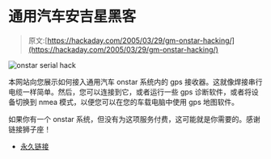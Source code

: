# 通用汽车安吉星黑客

> 原文:[https://hackaday.com/2005/03/29/gm-onstar-hacking/](https://hackaday.com/2005/03/29/gm-onstar-hacking/)

![onstar serial hack](img/73214cef2bb971f6ced92ec435c4bdf5.png)

本网站向您展示如何接入通用汽车 onstar 系统内的 gps 接收器。这就像焊接串行电缆一样简单。然后，您可以连接到它，或者运行一些 gps 诊断软件，或者将设备切换到 nmea 模式，以便您可以在您的车载电脑中使用 gps 地图软件。

如果你有一个 onstar 系统，但没有为这项服务付费，这可能就是你需要的。感谢链接狮子座！

*   [永久链接](http://members.cox.net/onstar/)